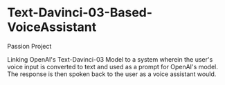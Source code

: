 # Text-Davinci-03-Based-VoiceAssistant
Passion Project

Linking OpenAI's Text-Davinci-03 Model to a system wherein the user's voice input is converted to text and used as a prompt for OpenAI's model. The response is then spoken back to the user as a voice assistant would. 
